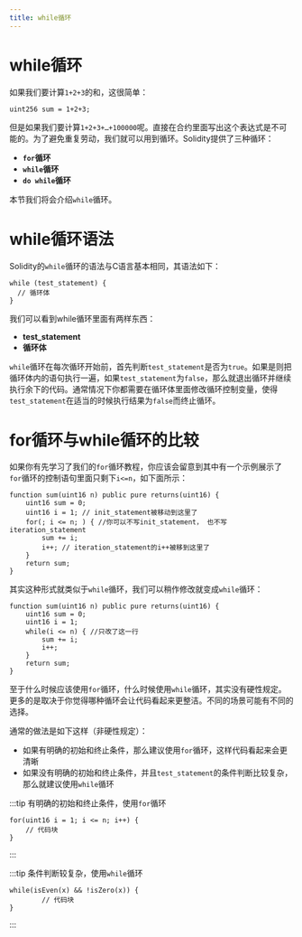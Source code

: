 ```yaml
---
title: while循环
---
```


# while循环

如果我们要计算`1+2+3`的和，这很简单：

```solidity
uint256 sum = 1+2+3;
```

但是如果我们要计算`1+2+3+…+100000`呢。直接在合约里面写出这个表达式是不可能的。为了避免重复劳动，我们就可以用到循环。Solidity提供了三种循环：

- **`for`循环**
- **`while`循环**
- **`do while`循环**

本节我们将会介绍`while`循环。

# while循环语法

Solidity的`while`循环的语法与C语言基本相同，其语法如下：

```solidity
while (test_statement) {
  // 循环体
}
```

我们可以看到while循环里面有两样东西：

- **test_statement**
- **循环体**

`while`循环在每次循环开始前，首先判断`test_statement`是否为`true`。如果是则把循环体内的语句执行一遍，如果`test_statement`为`false`，那么就退出循环并继续执行余下的代码。通常情况下你都需要在循环体里面修改循环控制变量，使得`test_statement`在适当的时候执行结果为`false`而终止循环。

# for循环与while循环的比较

如果你有先学习了我们的`for`循环教程，你应该会留意到其中有一个示例展示了`for`循环的控制语句里面只剩下`i<=n`，如下面所示：

```solidity
function sum(uint16 n) public pure returns(uint16) {
    uint16 sum = 0;
    uint16 i = 1; // init_statement被移动到这里了
    for(; i <= n; ) { //你可以不写init_statement， 也不写iteration_statement
        sum += i;
        i++; // iteration_statement的i++被移到这里了
    }
    return sum;
}
```

其实这种形式就类似于`while`循环，我们可以稍作修改就变成`while`循环：

```solidity
function sum(uint16 n) public pure returns(uint16) {
    uint16 sum = 0;
    uint16 i = 1; 
    while(i <= n) { //只改了这一行
        sum += i;
        i++; 
    }
    return sum;
}
```

至于什么时候应该使用`for`循环，什么时候使用`while`循环，其实没有硬性规定。更多的是取决于你觉得哪种循环会让代码看起来更整洁。不同的场景可能有不同的选择。

通常的做法是如下这样（非硬性规定）：

- 如果有明确的初始和终止条件，那么建议使用`for`循环，这样代码看起来会更清晰
- 如果没有明确的初始和终止条件，并且`test_statement`的条件判断比较复杂，那么就建议使用`while`循环

:::tip 有明确的初始和终止条件，使用`for`循环
```solidity
for(uint16 i = 1; i <= n; i++) {
    // 代码块
}
```
:::

:::tip 条件判断较复杂，使用`while`循环
```solidity
while(isEven(x) && !isZero(x)) {
		// 代码块
}
```
:::
